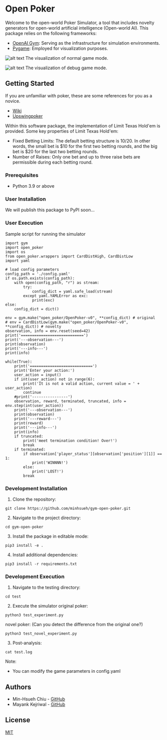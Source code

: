 # Open Poker

Welcome to the open-world Poker Simulator, a tool that includes novelty generators for open-world artificial intelligence (Open-world AI). This package relies on the following frameworks:

- [OpenAI Gym](https://github.com/openai/gym): Serving as the infrastructure for simulation environments.
- [Pygame](https://www.pygame.org/): Employed for visualization purposes.


<!---
![alt text](./poker.png)
The poker simulator screenshot.
-->


![alt text](./videos/trim_normal_mode.gif)
The visualization of normal game mode.

![alt text](./videos/trim_debug_mode.gif)
The visualization of debug game mode.


## Getting Started
If you are unfamiliar with poker, these are some references for you as a novice.
- [Wiki](https://en.wikipedia.org/wiki/Poker)
- [Upswingpoker](https://upswingpoker.com/betting-rules/)

Within this software package, the implementation of Limit Texas Hold'em is provided. Some key properties of Limit Texas Hold'em:
- Fixed Betting Limits: The default betting structure is $10/$20. In other words, the small bet is $10 for the first two betting rounds, and the big bet is $20 for the last two betting rounds.
- Number of Raises: Only one bet and up to three raise bets are permissible during each betting round.



### Prerequisites
- Python 3.9 or above

### User Installation
We will publish this package to PyPI soon...

### User Execution
Sample script for running the simulator
```
import gym
import open_poker
import os
from open_poker.wrappers import CardDistHigh, CardDistLow
import yaml

# load config parameters
config_path = './config.yaml'
if os.path.exists(config_path):
    with open(config_path, "r") as stream:
        try:
            config_dict = yaml.safe_load(stream)
        except yaml.YAMLError as exc:
            print(exc)
else:
    config_dict = dict()

env = gym.make("open_poker/OpenPoker-v0", **config_dict) # original
# env = CardDistLow(gym.make("open_poker/OpenPoker-v0", **config_dict)) # novelty
observation, info = env.reset(seed=42)
print('============================')
print('---observation---')
print(observation)
print('---info---')
print(info)

while(True):
    print('============================')
    print('Enter your action:')
    user_action = input()
    if int(user_action) not in range(6):
        print('It is not a valid action, current value = ' + user_action)
        continue
    #print('----------------')
    observation, reward, terminated, truncated, info = env.step(int(user_action))
    print('---observation---')
    print(observation)
    print('---reward---')
    print(reward)
    print('---info---')
    print(info)
    if truncated:
        print('meet termination condition! Over!')
        break
    if terminated:
        if observation['player_status'][observation['position'][1]] == 1:
            print('WINNNN!')
        else:
            print('LOST!')
        break
```

### Development Installation
1. Clone the repository:
```
git clone https://github.com/minhsueh/gym-open-poker.git
```
2. Navigate to the project directory:
```
cd gym-open-poker
```
3. Install the package in editable mode:
```
pip3 install -e .
```
4. Install additional dependencies:
```
pip3 install -r requirements.txt
```

### Development Execution
1. Navigate to the testing directory:
```
cd test
```
2. Execute the simulator
original poker:
```
python3 test_experiment.py
```
novel poker: (Can you detect the difference from the original one?)
```
python3 test_novel_experiment.py
```
3. Post-analysis:
```
cat test.log
```



Note:
- You can modify the game parameters in config.yaml

## Authors
- Min-Hsueh Chiu - [GitHub](https://github.com/minhsueh)
- Mayank Kejriwal - [GitHub](https://github.com/mayankkejriwal)

## License
[MIT](https://choosealicense.com/licenses/mit/)